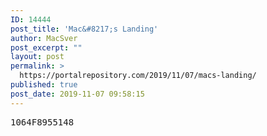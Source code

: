 ```yaml
---
ID: 14444
post_title: 'Mac&#8217;s Landing'
author: MacSver
post_excerpt: ""
layout: post
permalink: >
  https://portalrepository.com/2019/11/07/macs-landing/
published: true
post_date: 2019-11-07 09:58:15
---
```

<pre>1064F8955148</pre>